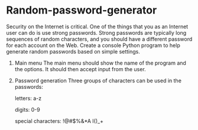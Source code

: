 # Random-password-generator
Security on the Internet is critical. One of the things that you as an Internet user can do is use strong passwords. Strong passwords are typically long sequences of random characters, and you should have a different password for each account on the Web. 
Create a console Python program to help generate random passwords based on simple settings. 

1. Main menu
The main menu should show the name of the program and the options. It should then accept input from the user.
2. Password generation
Three groups of characters can be used in the passwords: 

   letters: a-z 

   digits: 0-9 

   special characters: !@#$%&*A I()_+
